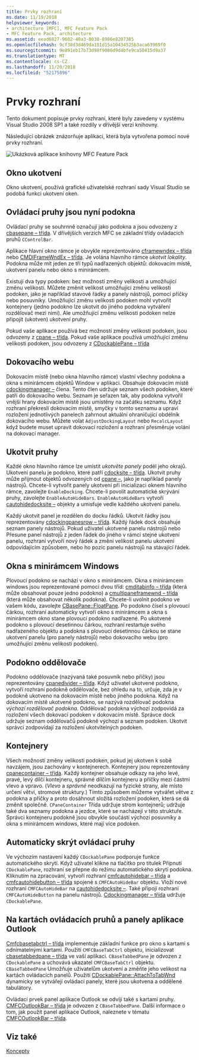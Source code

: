 ```yaml
---
title: Prvky rozhraní
ms.date: 11/19/2018
helpviewer_keywords:
- architecture [MFC], MFC Feature Pack
- MFC Feature Pack, architecture
ms.assetid: eead6827-9602-40a3-8038-8986e8207385
ms.openlocfilehash: 9cf38d3d469da181d15a10434525b3aca63969f0
ms.sourcegitcommit: 9e891eb17b73d98f9086d9d4bfe9ca50415d9a37
ms.translationtype: MT
ms.contentlocale: cs-CZ
ms.lasthandoff: 11/20/2018
ms.locfileid: "52175896"
---
```

# <a name="interface-elements"></a>Prvky rozhraní

Tento dokument popisuje prvky rozhraní, které byly zavedeny v systému Visual Studio 2008 SP1 a také rozdíly v dřívější verzi knihovny.

Následující obrázek znázorňuje aplikaci, která byla vytvořena pomocí nové prvky rozhraní.

![Ukázková aplikace knihovny MFC Feature Pack](../mfc/media/mfc_featurepack.png "balík funkcí MFC ukázková aplikace")

## <a name="window-docking"></a>Okno ukotvení

Okno ukotvení, používá grafické uživatelské rozhraní sady Visual Studio se podobá funkci ukotvení oken.

## <a name="control-bars-are-now-panes"></a>Ovládací pruhy jsou nyní podokna

Ovládací pruhy se souhrnně označují jako podokna a jsou odvozeny z [cbasepane – třída](../mfc/reference/cbasepane-class.md). V dřívějších verzích MFC se základní třídy ovládacích pruhů `CControlBar`.

Aplikace hlavní okno rámce je obvykle reprezentováno [cframewndex – třída](../mfc/reference/cframewndex-class.md) nebo [CMDIFrameWndEx – třída](../mfc/reference/cmdiframewndex-class.md). Je volána hlavního rámce *ukotvit lokality*. Podokna může mít jeden ze tří typů nadřazených objektů: dokovacím místě, ukotvení panelu nebo okno s minirámcem.

Existují dva typy podoken: bez možností změny velikosti a umožňující změnu velikosti. Můžete změnit velikost umožňující změnu velikosti podoken, jako je například stavové řádky a panely nástrojů, pomocí příčky nebo posuvníky. Umožňující změnu velikosti podoken mohl vytvořit kontejnery (jedno podokno lze ukotvit do jiného podokna vytváření rozdělovač mezi nimi). Ale umožňující změnu velikosti podoken nelze připojit (ukotven) ukotvení pruhy.

Pokud vaše aplikace používá bez možností změny velikosti podoken, jsou odvozeny z [cpane – třída](../mfc/reference/cpane-class.md).  Pokud vaše aplikace používá umožňující změnu velikosti podoken, jsou odvozeny z [CDockablePane – třída](../mfc/reference/cdockablepane-class.md)

## <a name="dock-site"></a>Dokovacího webu

Dokovacím místě (nebo okna hlavního rámce) vlastní všechny podokna a okna s minirámcem objektů Window v aplikaci. Obsahuje dokovacím místě [cdockingmanager –](../mfc/reference/cdockingmanager-class.md) člena. Tento člen udržuje seznam všech podoken, které patří do dokovacího webu. Seznam je seřazen tak, aby podokna vytvořil vnější hrany dokovacím místě jsou umístěny na začátku seznamu. Když rozhraní překreslí dokovacím místě, smyčky v tomto seznamu a upraví rozložení jednotlivých panelech zahrnout aktuální ohraničující obdélník dokovacího webu. Můžete volat `AdjustDockingLayout` nebo `RecalcLayout` když budete muset upravit dokovací rozložení a rozhraní přesměruje volání na dokovací manager.

## <a name="dock-bars"></a>Ukotvit pruhy

Každé okno hlavního rámce lze umístit *ukotvěte panely* podél jeho okrajů. Ukotvení panelu je podokno, které patří [cdocksite – třída](../mfc/reference/cdocksite-class.md). Ukotvit pruhy může přijmout objektů odvozených od [cpane –](../mfc/reference/cpane-class.md), jako je například panely nástrojů. Chcete-li vytvořit panely ukotvení při inicializaci oknem hlavního rámce, zavolejte `EnableDocking`. Chcete-li povolit automatické skrývání pruhy, zavolejte `EnableAutoHideBars`. `EnableAutoHideBars` vytvoří [cautohidedocksite –](../mfc/reference/cautohidedocksite-class.md) objekty a umisťuje vedle každého ukotvení panelu.

Každý ukotvit panel je rozdělen do docku řádků. Ukotvit řádky jsou reprezentovány [cdockingpanesrow – třída](../mfc/reference/cdockingpanesrow-class.md). Každý řádek dock obsahuje seznam panely nástrojů. Pokud uživatel ukotvené panelu nástrojů nebo Přesune panel nástrojů z jeden řádek do jiného v rámci stejné ukotvení panelu, rozhraní vytvoří nový řádek a změní velikost panelu ukotvení odpovídajícím způsobem, nebo ho pozic panelu nástrojů na stávající řádek.

## <a name="mini-frame-windows"></a>Okna s minirámcem Windows

Plovoucí podokno se nachází v okno s minirámcem. Okna s minirámcem windows jsou reprezentované pomocí dvou tříd: [cmditabinfo – třída](../mfc/reference/cmditabinfo-class.md) (která může obsahovat pouze jedno podokno) a [cmultipaneframewnd – třída](../mfc/reference/cmultipaneframewnd-class.md) (která může obsahovat několik podokna). Chcete-li uvolnit podokno ve vašem kódu, zavolejte [CBasePane::FloatPane](../mfc/reference/cbasepane-class.md#floatpane). Po podokno čísel s plovoucí čárkou, rozhraní automaticky vytvoří okno s minirámcem a okna s minirámcem okno stane plovoucí podokno nadřazené. Po ukotvené podokno s plovoucí desetinnou čárkou, rozhraní restartuje svého nadřazeného objektu a podokna s plovoucí desetinnou čárkou se stane ukotvení panelu (pro panely nástrojů) nebo dokovacího webu (pro umožňující změnu velikosti podoken).

## <a name="pane-dividers"></a>Podokno oddělovače

Podokno oddělovače (nazývaná také posuvník nebo příčky) jsou reprezentovány [cpanedivider – třída](../mfc/reference/cpanedivider-class.md). Když uživatel ukotvené podokno, vytvoří rozhraní podokně oddělovače, bez ohledu na to, určuje, zda je v podokně ukotveno na dokovacím místě nebo jiného podokna. Když na dokovacím místě ukotvené podokno, se nazývá rozdělovač podokna *výchozí rozdělovač podokna*. Oddělovač podokna výchozí zodpovídá za rozložení všech dokovací podoken v dokovacím místě. Správce dock udržuje seznam oddělovačů podokně výchozí a seznam podoken. Ukotvit správci zodpovídají za rozložení ukotvitelných podoken.

## <a name="containers"></a>Kontejnery

Všech možností změny velikosti podoken, pokud jej ukotven k sobě navzájem, jsou zachovány v kontejnerech. Kontejnery jsou reprezentovány [cpanecontainer – třída](../mfc/reference/cpanecontainer-class.md). Každý kontejner obsahuje odkazy na jeho levé, pravé, levý dílčí kontejneru, správné dílčím kontejneru a příčky mezi částmi vlevo a vpravo. (*Vlevo* a *správné* neodkazují na fyzické strany, ale místo určení větví, stromové struktury.) Tímto způsobem můžeme vytvářet větve z podokna a příčky a proto dosáhnout složitá rozložení podoken, která se dá změnit společně. `CPaneContainer` Třída udržuje strom kontejnerů; udržuje také dva seznamy podokna a jezdce, které se nacházejí v této struktuře. Správci kontejneru podokně jsou obvykle součástí výchozí posuvníky a okna s minirámcem windows, které mají více podoken.

## <a name="auto-hide-control-bars"></a>Automaticky skrýt ovládací pruhy

Ve výchozím nastavení každý `CDockablePane` podporuje funkce automatického skrytí. Když uživatel klikne na tlačítko pro titulek Připnutí `CDockablePane`, rozhraní se přepne do režimu automatického skrytí podokna. Kliknutím na zpracování, vytvoří rozhraní [cmfcautohidebar – třída](../mfc/reference/cmfcautohidebar-class.md) a [cmfcautohidebutton – třída](../mfc/reference/cmfcautohidebutton-class.md) spojené s `CMFCAutoHideBar` objektu. Vloží nové rozhraní `CMFCAutoHideBar` na [cautohidedocksite –](../mfc/reference/cautohidedocksite-class.md). Také připojí rozhraní `CMFCAutoHideButton` na panelu nástrojů. [Cdockingmanager – třída](../mfc/reference/cdockingmanager-class.md) udržuje `CDockablePane`.

## <a name="tabbed-control-bars-and-outlook-bars"></a>Na kartách ovládacích pruhů a panely aplikace Outlook

[Cmfcbasetabctrl – třída](../mfc/reference/cmfcbasetabctrl-class.md) implementuje základní funkce pro okno s kartami s odnímatelnými kartami. Použití `CMFCBaseTabCtrl` objektu, inicializovat [cbasetabbedpane – třída](../mfc/reference/cbasetabbedpane-class.md) ve vaší aplikaci. `CBaseTabbedPane` je odvozen z `CDockablePane` a uchovává ukazatel `CMFCBaseTabCtrl` objektu. `CBaseTabbedPane` Umožňuje uživatelům ukotvení a změňte jeho velikost na kartách ovládacích panelů. Použití [CDockablePane::AttachToTabWnd](../mfc/reference/cdockablepane-class.md#attachtotabwnd) dynamicky se vytvářejí ovládací panely, které jsou ukotvena a oddělené tabulátory.

Ovládací prvek panel aplikace Outlook se odvíjí také s kartami pruhy. [CMFCOutlookBar – třída](../mfc/reference/cmfcoutlookbar-class.md) je odvozen z `CBaseTabbedPane`. Další informace o tom, jak použít panel aplikace Outlook, naleznete v tématu [CMFCOutlookBar – třída](../mfc/reference/cmfcoutlookbar-class.md).

## <a name="see-also"></a>Viz také

[Koncepty](../mfc/mfc-concepts.md)

